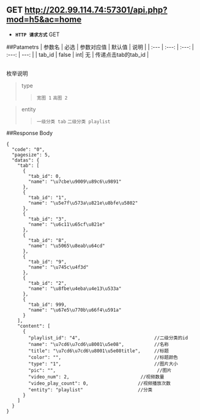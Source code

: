 ## GET http://202.99.114.74:57301/api.php?mod=h5&ac=home


- **`HTTP 请求方式`** GET

##Patametrs
| 参数名 | 必选 | 参数对应值 | 默认值 | 说明 |
| :--- | :---: | :---: | :---: | ---: |
| tab_id | false |  int| 无 | 传递点击tab的tab_id |


##
枚举说明
> type
>>`宽图 1`  `高图 2`

>entity
>>`一级分类 tab`  `二级分类 playlist`

##Response Body
```
{
  "code": "0",
  "pagesize": 5,
  "datas": {
    "tab": [
      {
        "tab_id": 0,
        "name": "\u7cbe\u9009\u89c6\u9891"
      },
      {
        "tab_id": "1",
        "name": "\u5e7f\u573a\u821e\u8bfe\u5802"
      },
      {
        "tab_id": "3",
        "name": "\u6c11\u65cf\u821e"
      },
      {
        "tab_id": "8",
        "name": "\u5065\u8eab\u64cd"
      },
      {
        "tab_id": "9",
        "name": "\u745c\u4f3d"
      },
      {
        "tab_id": "2",
        "name": "\u8fbe\u4eba\u4e13\u533a"
      },
      {
        "tab_id": 999,
        "name": "\u67e5\u770b\u66f4\u591a"
      }
    ],
    "content": [
      {
        "playlist_id": "4",                           //二级分类的id
        "name": "\u7cd6\u7cd6\u8001\u5e08",           //名称
        "title": "\u7cd6\u7cd6\u8001\u5e08title",     //标题
        "color": "",                                  //标题颜色
        "type": "1",                                  //图片大小
        "pic": "",                                     //图片
        "video_num": 2,                          //视频数量
        "video_play_count": 0,                  //视频播放次数
        "entity": "playlist"                    //分类
      }
    ]
  }
}
```